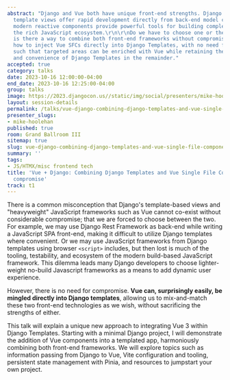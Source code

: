```yaml
---
abstract: "Django and Vue both have unique front-end strengths. Django’s context-driven
  template views offer rapid development directly from back-end model content. Vue’s
  modern reactive components provide powerful tools for building complex UIs within
  the rich JavaScript ecosystem.\r\n\r\nDo we have to choose one or the other, or
  is there a way to combine both front-end frameworks without compromising their strengths?\r\n\r\nLearn
  how to inject Vue SFCs directly into Django Templates, with no need for REST APIs,
  such that targeted areas can be enriched with Vue while retaining the flexibility
  and convenience of Django Templates in the remainder."
accepted: true
category: talks
date: 2023-10-16 12:00:00-04:00
end_date: 2023-10-16 12:25:00-04:00
group: talks
image: https://2023.djangocon.us//static/img/social/presenters/mike-hoolehan.png
layout: session-details
permalink: /talks/vue-django-combining-django-templates-and-vue-single-file-components-without-compromise/
presenter_slugs:
- mike-hoolehan
published: true
room: Grand Ballroom III
sitemap: true
slug: vue-django-combining-django-templates-and-vue-single-file-components-without-compromise
summary: ''
tags:
- JS/HTMX/misc frontend tech
title: 'Vue + Django: Combining Django Templates and Vue Single File Components without
  compromise'
track: t1
---
```


There is a common misconception that Django's template-based views and "heavyweight" JavaScript frameworks such as Vue cannot co-exist without considerable compromise; that we are forced to choose between the two. For example, we may use Django Rest Framework as back-end while writing a JavaScript SPA front-end, making it difficult to utilize Django templates where convenient. Or we may use JavaScript frameworks from Django templates using browser `<script>` includes, but then lost is much of the tooling, testability, and ecosystem of the modern build-based JavaScript framework. This dilemma leads many Django developers to choose lighter-weight no-build Javascript frameworks as a means to add dynamic user experience.

However, there is no need for compromise. **Vue can, surprisingly easily, be mingled directly into Django templates**, allowing us to mix-and-match these two front-end technologies as we wish, without sacrificing the strengths of either.

This talk will explain a unique new approach to integrating Vue 3 within Django Templates. Starting with a minimal Django project, I will demonstrate the addition of Vue components into a templated app, harmoniously combining both front-end frameworks. We will explore topics such as information passing from Django to Vue, Vite configuration and tooling, persistent state management with Pinia, and resources to jumpstart your own project.
